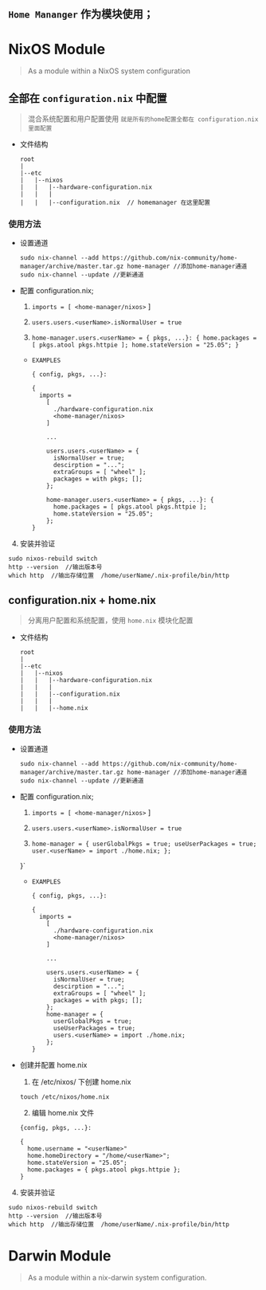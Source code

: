 `Home Mananger` 作为模块使用；
---

# NixOS Module
> As a module within a NixOS system configuration

## 全部在 `configuration.nix` 中配置
> 混合系统配置和用户配置使用  `就是所有的home配置全都在 configuration.nix 里面配置`
  - 文件结构
    ```
    root
    |
    |--etc
    |   |--nixos
    |   |   |--hardware-configuration.nix
    |   |   |
    |   |   |--configuration.nix  // homemanager 在这里配置
    ```

### 使用方法

- 设置通道
  ```
  sudo nix-channel --add https://github.com/nix-community/home-manager/archive/master.tar.gz home-manager //添加home-manager通道
  sudo nix-channel --update //更新通道
  ```

- 配置  configuration.nix;
  1. `imports = [ <home-manager/nixos>` ]

  2. `users.users.<userName>.isNormalUser = true`

  3. `home-manager.users.<userName> = { pkgs, ...}: {
      home.packages = [ pkgs.atool pkgs.httpie ];
      home.stateVersion = "25.05";
      }`

  - `EXAMPLES`
    ```
    { config, pkgs, ...}:

    {
      imports =
        [
          ./hardware-configuration.nix
          <home-manager/nixos>
        ]

        ...

        users.users.<userName> = {
          isNormalUser = true;
          descirption = "...";
          extraGroups = [ "wheel" ];
          packages = with pkgs; [];
        };

        home-manager.users.<userName> = { pkgs, ...}: {
          home.packages = [ pkgs.atool pkgs.httpie ];
          home.stateVersion = "25.05";
        };
    }
    ```
4. 安装并验证
  ```
  sudo nixos-rebuild switch
  http --version  //输出版本号
  which http  //输出存储位置  /home/userName/.nix-profile/bin/http
  ```


## configuration.nix + home.nix
> 分离用户配置和系统配置，使用 `home.nix` 模块化配置
  - 文件结构
    ```
    root
    |
    |--etc
    |   |--nixos
    |   |   |--hardware-configuration.nix
    |   |   |
    |   |   |--configuration.nix
    |   |   |
    |   |   |--home.nix
    ```
### 使用方法

- 设置通道
  ```
  sudo nix-channel --add https://github.com/nix-community/home-manager/archive/master.tar.gz home-manager //添加home-manager通道
  sudo nix-channel --update //更新通道
  ```

- 配置  configuration.nix;
  1. `imports = [ <home-manager/nixos>` ]

  2. `users.users.<userName>.isNormalUser = true`

  3. `home-manager = {
      userGlobalPkgs = true;
      useUserPackages = true;
      user.<userName> = import ./home.nix;
      };`

  }`
  - `EXAMPLES`
    ```
    { config, pkgs, ...}:

    {
      imports =
        [
          ./hardware-configuration.nix
          <home-manager/nixos>
        ]

        ...

        users.users.<userName> = {
          isNormalUser = true;
          descirption = "...";
          extraGroups = [ "wheel" ];
          packages = with pkgs; [];
        };
        home-manager = {
          userGlobalPkgs = true;
          useUserPackages = true;
          users.<userName> = import ./home.nix;
        };
    }
    ```
- 创建并配置 home.nix
  1. 在 /etc/nixos/ 下创建 home.nix
    ```
    touch /etc/nixos/home.nix
    ```
  2. 编辑 home.nix 文件
    ```
    {config, pkgs, ...}:

    {
      home.username = "<userName>"
      home.homeDirectory = "/home/<userName>";
      home.stateVersion = "25.05";
      home.packages = { pkgs.atool pkgs.httpie };
    }

4. 安装并验证
  ```
  sudo nixos-rebuild switch
  http --version  //输出版本号
  which http  //输出存储位置  /home/userName/.nix-profile/bin/http
  ```


# Darwin Module
> As a module within a nix-darwin system configuration.
